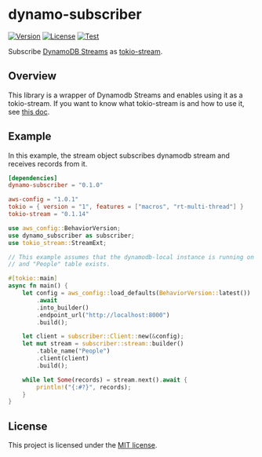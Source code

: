 # dynamo-subscriber

[![Version](https://img.shields.io/crates/v/dynamo-subscriber)](https://crates.io/crates/dynamo-subscriber)
[![License](https://img.shields.io/crates/l/dynamo-subscriber)](LICENSE)
[![Test](https://img.shields.io/github/actions/workflow/status/kaicoh/dynamo-subscriber/test.yml)](https://github.com/kaicoh/dynamo-subscriber/actions/workflows/test.yml)

Subscribe [DynamoDB Streams](https://docs.aws.amazon.com/amazondynamodb/latest/developerguide/streamsmain.html) as [tokio-stream](https://tokio.rs/tokio/tutorial/streams).

## Overview

This library is a wrapper of Dynamodb Streams and enables using it as a tokio-stream. If you want to know what tokio-stream is and how to use it, see [this doc](https://crates.io/crates/tokio-stream).

## Example

In this example, the stream object subscribes dynamodb stream and receives records from it.

```toml
[dependencies]
dynamo-subscriber = "0.1.0"

aws-config = "1.0.1"
tokio = { version = "1", features = ["macros", "rt-multi-thread"] }
tokio-stream = "0.1.14"
```

```rust
use aws_config::BehaviorVersion;
use dynamo_subscriber as subscriber;
use tokio_stream::StreamExt;

// This example assumes that the dynamodb-local instance is running on localhost:8000
// and "People" table exists.

#[tokio::main]
async fn main() {
    let config = aws_config::load_defaults(BehaviorVersion::latest())
        .await
        .into_builder()
        .endpoint_url("http://localhost:8000")
        .build();

    let client = subscriber::Client::new(&config);
    let mut stream = subscriber::stream::builder()
        .table_name("People")
        .client(client)
        .build();

    while let Some(records) = stream.next().await {
        println!("{:#?}", records);
    }
}
```

## License

This project is licensed under the [MIT license](LICENSE).
